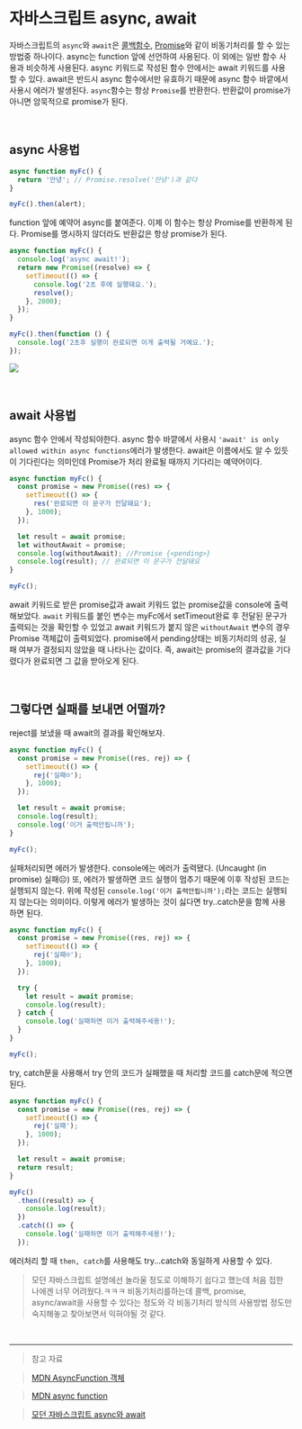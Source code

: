 # 자바스크립트 async, await

자바스크립트의 `async`와 `await`은 [콜백함수](https://velog.io/@reasonz/2022.05.25-%EC%9E%90%EB%B0%94%EC%8A%A4%ED%81%AC%EB%A6%BD%ED%8A%B8-%EC%BD%9C%EB%B0%B1%ED%95%A8%EC%88%98JS-callback-function), [Promise](https://velog.io/@reasonz/2022.05.03-%EC%9E%90%EB%B0%94%EC%8A%A4%ED%81%AC%EB%A6%BD%ED%8A%B8-Promise-%EB%8F%99%EA%B8%B0%EC%8B%9D%EA%B3%BC-%EB%B9%84%EB%8F%99%EA%B8%B0%EC%8B%9D)와 같이 비동기처리를 할 수 있는 방법중 하나이다.
async는 function 앞에 선언하여 사용된다. 이 외에는 일반 함수 사용과 비슷하게 사용된다.
async 키워드로 작성된 함수 안에서는 await 키워드를 사용할 수 있다.
await은 반드시 async 함수에서만 유효하기 때문에 async 함수 바깥에서 사용시 에러가 발생된다.
`async`함수는 항상 `Promise`를 반환한다. 반환값이 promise가 아니면 암묵적으로 promise가 된다.

<br>

## async 사용법

```javascript
async function myFc() {
  return '안녕'; // Promise.resolve('안녕')과 같다
}

myFc().then(alert);
```

function 앞에 예약어 async를 붙여준다. 이제 이 함수는 항상 Promise를 반환하게 된다.
Promise를 명시하지 않더라도 반환값은 항상 promise가 된다.

```javascript
async function myFc() {
  console.log('async await!');
  return new Promise((resolve) => {
    setTimeout(() => {
      console.log('2초 후에 실행돼요.');
      resolve();
    }, 2000);
  });
}

myFc().then(function () {
  console.log('2초후 실행이 완료되면 이게 출력될 거예요.');
});
```

![](https://velog.velcdn.com/images/reasonz/post/59e22ac8-0d31-4a39-a555-fe1ce526c359/image.png)

<br>

## await 사용법

async 함수 안에서 작성되야한다.
async 함수 바깥에서 사용시 `'await' is only allowed within async functions`에러가 발생한다.
await은 이름에서도 알 수 있듯이 기다린다는 의미인데 Promise가 처리 완료될 때까지 기다리는 예약어이다.

```javascript
async function myFc() {
  const promise = new Promise((res) => {
    setTimeout(() => {
      res('완료되면 이 문구가 전달돼요');
    }, 1000);
  });

  let result = await promise;
  let withoutAwait = promise;
  console.log(withoutAwait); //Promise {<pending>}
  console.log(result); // 완료되면 이 문구가 전달돼요
}

myFc();
```

await 키워드로 받은 promise값과 await 키워드 없는 promise값을 console에 출력해보았다.
`await` 키워드를 붙인 변수는 myFc에서 setTimeout완료 후 전달된 문구가 출력되는 것을 확인할 수 있었고 await 키워드가 붙지 않은 `withoutAwait` 변수의 경우 Promise 객체값이 출력되었다.
promise에서 pending상태는 비동기처리의 성공, 실패 여부가 결정되지 않았을 때 나타나는 값이다.
즉, await는 promise의 결과값을 기다렸다가 완료되면 그 값을 받아오게 된다.

<br>

## 그렇다면 실패를 보내면 어떨까?

reject를 보냈을 때 await의 결과를 확인해보자.

```javascript
async function myFc() {
  const promise = new Promise((res, rej) => {
    setTimeout(() => {
      rej('실패☹');
    }, 1000);
  });

  let result = await promise;
  console.log(result);
  console.log('이거 출력안됩니까');
}

myFc();
```

실패처리되면 에러가 발생한다. console에는 에러가 출력됐다. (Uncaught (in promise) 실패☹)
또, 에러가 발생하면 코드 실행이 멈추기 때문에 이후 작성된 코드는 실행되지 않는다.
위에 작성된 `console.log('이거 출력안됩니까');`라는 코드는 실행되지 않는다는 의미이다.
이렇게 에러가 발생하는 것이 싫다면 try..catch문을 함께 사용하면 된다.

```javascript
async function myFc() {
  const promise = new Promise((res, rej) => {
    setTimeout(() => {
      rej('실패☹');
    }, 1000);
  });

  try {
    let result = await promise;
    console.log(result);
  } catch {
    console.log('실패하면 이거 출력해주세용!');
  }
}

myFc();
```

try, catch문을 사용해서 try 안의 코드가 실패했을 때 처리할 코드를 catch문에 적으면 된다.

```javascript
async function myFc() {
  const promise = new Promise((res, rej) => {
    setTimeout(() => {
      rej('실패');
    }, 1000);
  });

  let result = await promise;
  return result;
}

myFc()
  .then((result) => {
    console.log(result);
  })
  .catch(() => {
    console.log('실패하면 이거 출력해주세용!');
  });
```

에러처리 할 때 `then, catch`를 사용해도 try...catch와 동일하게 사용할 수 있다.

> 모던 자바스크립트 설명에선 놀라울 정도로 이해하기 쉽다고 했는데 처음 접한 나에겐 너무 어려웠다.ㅋㅋㅋ
> 비동기처리를하는데 콜백, promise, async/await을 사용할 수 있다는 정도와 각 비동기처리 방식의 사용방법 정도만 숙지해놓고 찾아보면서 익혀야될 것 같다.

<br>

---

> 참고 자료

> [MDN AsyncFunction 객체](https://developer.mozilla.org/ko/docs/Web/JavaScript/Reference/Global_Objects/AsyncFunction)

> [MDN async function](https://developer.mozilla.org/ko/docs/Web/JavaScript/Reference/Statements/async_function)

> [모던 자바스크립트 async와 await](https://ko.javascript.info/async-await)
